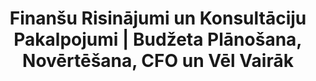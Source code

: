 ---
layout: products
title: Finanšu Risinājumi un Konsultāciju Pakalpojumi | Budžeta Plānošana, Novērtēšana, CFO un Vēl Vairāk
heading: Producs
lang: lv
permalink: /lv/products
---